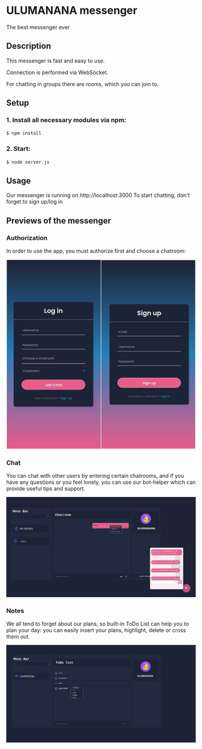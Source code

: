 # ULUMANANA messenger
The best messenger ever

## Description
This messenger is fast and easy to use. 

Connection is performed via WebSocket.

For chatting in groups there are rooms, which you can join to. 

## Setup

### 1. Install all necessary modules via npm:
```bash
$ npm install
```

### 2. Start:
```bash
$ node server.js
```
## Usage
Our messenger is running on http://localhost:3000
To start chatting, don't forget to sign up/log in

## Previews of the messenger

### Authorization 

In order to use the app, you must authorize first and choose a chatroom: 

 ![alt text](https://github.com/julikss/messenger/blob/master/img/log.jpg?raw=true)

### Chat

You can chat with other users by entering certain chatrooms, and if you have any questions or you feel lonely, you can use our bot-helper which can provide useful tips and support.

 ![alt text](https://github.com/julikss/messenger/blob/master/img/chat.jpg?raw=true)

### Notes

We all tend to forget about our plans, so built-in ToDo List can help you to plan your day: you can easily insert your plans, highlight, delete or cross them out.

 ![alt text](https://github.com/julikss/messenger/blob/master/img/notes.png)
